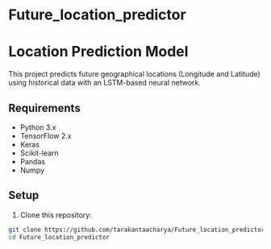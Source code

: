 # Future_location_predictor
# Location Prediction Model

This project predicts future geographical locations (Longitude and Latitude) using historical data with an LSTM-based neural network.

## Requirements
- Python 3.x
- TensorFlow 2.x
- Keras
- Scikit-learn
- Pandas
- Numpy

## Setup
1. Clone this repository:
```bash
git clone https://github.com/tarakantaacharya/Future_location_predictor.git
cd Future_location_predictor

